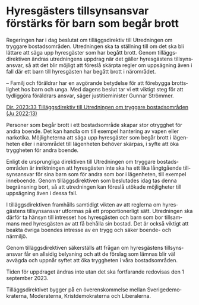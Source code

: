 # Hyresgästers tillsynsansvar förstärks för barn som begår brott

Regeringen har i dag beslutat om tilläggs­direktiv till Utred­ningen om tryggare bostads­områden. Utred­ningen ska ta ställ­ning till om det ska bli lättare att säga upp hyres­gäster som har begått brott. Genom tilläggs­direktiven ändras utred­ningens uppdrag när det gäller hyres­gästens tillsyns­ansvar, så att det blir möjligt att föreslå skärpta regler om upp­sägning även i fall där ett barn till hyres­gästen har begått brott i närområdet.

– Familj och föräldrar har en avgörande betydelse för att före­bygga brotts­lighet hos barn och unga. Med dagens beslut tar vi ett viktigt steg för att tydlig­göra föräld­rars ansvar, säger justitie­minister Gunnar Strömmer.

[Dir. 2023:33 Tilläggs­direktiv till Utred­ningen om tryggare bostads­områden (Ju 2022:13)](/rattsliga-dokument/kommittedirektiv/2023/03/dir.-202333 "Dir. 2023:33")

Personer som begår brott i ett bostads­område skapar stor otrygg­het för andra boende. Det kan handla om till exempel hantering av vapen eller narkotika. Möjlig­heterna att säga upp hyres­gäster som begår brott i lägen­heten eller i när­området till lägen­heten behöver skärpas, i syfte att öka trygg­heten för andra boende.

Enligt de ursprung­­liga direktiven till Utred­ningen om tryggare bostads­områden är inrikt­ningen att hyres­gästen inte ska ha ett lika långt­gående till­syns­ansvar för sina barn som för andra som bor i lägen­heten, till exempel inne­boende. Genom tilläggs­direktiven som beslutades idag tas denna begräns­ning bort, så att utred­ningen kan föreslå utökade möjlig­heter till upp­sägning även i dessa fall.

I tilläggs­direktiven fram­hålls sam­tidigt vikten av att reglerna om hyres­gästens till­syns­ansvar utformas på ett propor­tionerligt sätt. Utred­ningen ska därför ta hänsyn till intres­set hos hyres­gästen och barn som bor tillsam­mans med hyres­gästen av att få behålla sin bostad. Det är också viktigt att beakta övriga boendes intresse av en trygg och säker boende- och närmiljö.

Genom tilläggs­direktiven säker­ställs att frågan om hyres­gästens till­syns­ansvar får en allsidig belys­ning och att de förslag som lämnas blir väl avvägda och uppnår syftet att öka trygg­heten i våra bostads­områden.

Tiden för upp­draget ändras inte utan det ska fortfarande redovisas den 1 september 2023.

Tilläggs­direktivet bygger på en överens­kommelse mellan Sverige­demo­kraterna, Modera­terna, Krist­demo­kraterna och Liberalerna.
